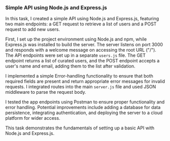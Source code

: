 ### Simple API using Node.js and Express.js

In this task, I created a simple API using Node.js and Express.js, featuring two main endpoints: a GET request to retrieve a list of users and a POST request to add new users. 

First, I set up the project environment using Node.js and npm, while Express.js was installed to build the server. The server listens on port 3000 and responds with a welcome message on accessing the root URL ("/"). The API endpoints were set up in a separate `users.js` file. The GET endpoint returns a list of curated users, and the POST endpoint accepts a user's name and email, adding them to the list after validation.

I implemented a simple Error-handling functionality to ensure that both required fields are present and return appropriate error messages for invalid requests. I integrated routes into the main `server.js` file and used JSON middleware to parse the request body.

I tested the app endpoints using Postman to ensure proper functionality and error handling. Potential improvements include adding a database for data persistence, integrating authentication, and deploying the server to a cloud platform for wider access. 

This task demonstrates the fundamentals of setting up a basic API with Node.js and Express.js.
